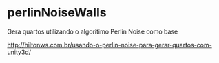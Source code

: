 # perlinNoiseWalls
Gera quartos utilizando o algoritimo Perlin Noise como base

http://hiltonws.com.br/usando-o-perlin-noise-para-gerar-quartos-com-unity3d/
